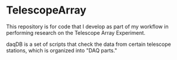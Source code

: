 # TelescopeArray
This repository is for code that I develop as part of my workflow
in performing research on the Telescope Array Experiment.

daqDB is a set of scripts that check the data from certain telescope stations,
which is organized into "DAQ parts." 
 
